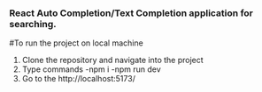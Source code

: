 ### React Auto Completion/Text Completion application for searching.

#To run the project on local machine

1. Clone the repository and navigate into the project
2. Type commands
   -npm i
   -npm run dev
3. Go to the http://localhost:5173/
